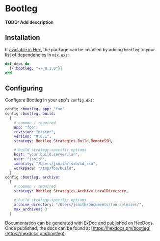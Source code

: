 # Bootleg

**TODO: Add description**

## Installation

If [available in Hex](https://hex.pm/docs/publish), the package can be installed
by adding `bootleg` to your list of dependencies in `mix.exs`:

```elixir
def deps do
  [{:bootleg, "~> 0.1.0"}]
end
```

## Configuring

Configure Bootleg in your app's `config.exs`:

```elixir
config :bootleg, app: "foo"
config :bootleg, build:
  [
    # common / required
    app: "foo",
    revision: "master",
    version: "0.0.1",
    strategy: Bootleg.Strategies.Build.RemoteSSH,

    # build strategy-specific options
    host: "your.build.server.lan",
    user: "jsmith",
    identity: "/Users/jsmith/.ssh/id_rsa",
    workspace: "/tmp/foo/build",
  ]
config :bootleg, archive:
  [
    # common / required
    strategy: Bootleg.Strategies.Archive.LocalDirectory,

    # build strategy-specific options
    archive_directory: "/Users/jsmith/Documents/foo-releases/",
    max_archives: 3
  ]
```
Documentation can be generated with [ExDoc](https://github.com/elixir-lang/ex_doc)
and published on [HexDocs](https://hexdocs.pm). Once published, the docs can
be found at [https://hexdocs.pm/bootleg](https://hexdocs.pm/bootleg).

